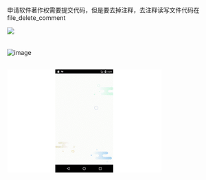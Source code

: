 申请软件著作权需要提交代码，但是要去掉注释，去注释读写文件代码在file_delete_comment


![](https://github.com/wanglei360/companyDemo/blob/master/gif/home.gif?raw=true)

<br>![image](https://github.com/wanglei360/companyDemo/blob/master/gif/%E4%BB%AA%E8%A1%A8%E7%9B%98.gif?raw=true)

<br>![image](https://github.com/wanglei360/companyDemo/blob/master/gif/%E7%99%BB%E5%BD%95%E4%B9%8B%E5%89%8D.gif?raw=true)